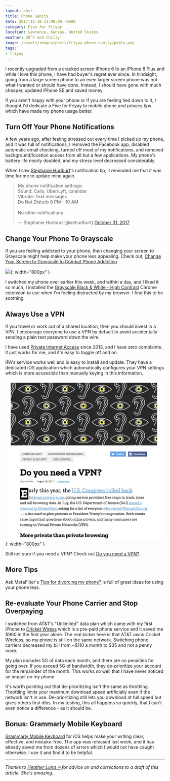 ```yaml
---
layout: post
title: Phone Sanity
date: 2017-11-10 11:00:00 -0600
category: Five for Friyay
location: Lawrence, Kansas. United States
weather: 30˚F and Chilly
image: /assets/images/posts/friyay-phone-sanity/pablo.png
tags:
- friyay
---
```


I recently upgraded from a cracked screen iPhone 6 to an iPhone 8 Plus and while I love this phone, I have had buyer's regret ever since. In hindsight, going from a large screen phone to an even larger screen phone was not what I wanted or should have done. Instead, I should have gone with much cheaper, updated iPhone SE and saved money. 

If you aren't happy with your phone or if you are feeling tied down to it, I thought I'd dedicate a Five for Friyay to mobile phone and privacy tips which have made my phone usage better.

## Turn Off Your Phone Notifications

A few years ago, after feeling stressed out every time I picked up my phone, and it was full of notifications, I removed the Facebook app, disabled automatic email checking, turned off most of my notifications, and removed background/location access from all but a few applications. My phone's battery life nearly doubled, and my stress level decreased considerably.

When I saw [Stephanie Hurlburt](https://twitter.com/sehurlburt)'s notification tip, it reminded me that it was time for me to update mine again.

<blockquote class="twitter-tweet" data-lang="en"><p lang="en" dir="ltr">My phone notification settings:<br>Sound: Calls, Uber/Lyft, calendar<br>Vibrate: Text messages<br>Do Not Disturb 8 PM - 10 AM<br><br>No other notifications</p>&mdash; Stephanie Hurlburt (@sehurlburt) <a href="https://twitter.com/sehurlburt/status/925178516315897856?ref_src=twsrc%5Etfw">October 31, 2017</a></blockquote>
<script async src="https://platform.twitter.com/widgets.js" charset="utf-8"></script>

## Change Your Phone To Grayscale

If you are feeling addicted to your phone, then changing your screen to Grayscale might help make your phone less appealing. Check out, [Change Your Screen to Grayscale to Combat Phone Addiction](https://lifehacker.com/change-your-screen-to-grayscale-to-combat-phone-addicti-1795821843)

![](https://i.kinja-img.com/gawker-media/image/upload/otlj3klxgbw5o1emyge1.jpg){: width="800px" }

I switched my phone over earlier this week, and within a day, and I liked it so much, I installed the [Grayscale Black & White - High Contrast](https://chrome.google.com/webstore/detail/grayscale-black-white-hig/cjimlckjgclgboeebpjlipmokolejppk) Chrome extension to use when I'm feeling distracted by my browser. I find this to be soothing. 

## Always Use a VPN

If you travel or work out of a shared location, then you should invest in a VPN. I encourage everyone to use a VPN by default to avoid accidentally sending a plain text password down the wire. 

I have used [Private Internet Access](https://www.privateinternetaccess.com/) since 2013, and I have zero complaints. It just works for me, and it's easy to toggle off and on. 

IPA's service works well and is easy to install and update. They have a dedicated iOS application which automatically configures your VPN settings which is more accessible than manually keying in this information.

![](/assets/images/posts/friyay-phone-sanity/mozilla-vpn.jpg){: width="800px" }

Still not sure if you need a VPN? Check out [Do you need a VPN?](https://blog.mozilla.org/internetcitizen/2017/08/29/do-you-need-a-vpn/).

## More Tips

Ask MetaFilter's [Tips for divorcing my phone?](http://ask.metafilter.com/303818/Tips-for-divorcing-my-phone) is full of great ideas for using your phone less. 

## Re-evaluate Your Phone Carrier and Stop Overpaying

I switched from AT&T's "Unlimited" data plan which came with my first iPhone to [Cricket Wiress](https://www.cricketwireless.com/) which is a pre-paid phone service and it saved me $900 in the first year alone. The real kicker here is that AT&T owns Cricket Wireless, so my phone is still on the same network. Switching phone carriers decreased my bill from ~$110 a month to $35 and not a penny more.

My plan includes 5G of data each month, and there are no penalties for going over. If you exceed 5G of bandwidth, they de-prioritize your account for the remainder of the month. This works so well that I have never noticed an impact on my phone. 

It's worth pointing out that de-prioritizing isn't the same as throttling. Throttling limits your maximum download speed artificially even if the network isn't in use. De-prioritizing still lets you download at full speed but gives others first dibs. In my testing, this all happens so quickly, that I can't even notice a difference - as it should be.

## Bonus: Grammarly Mobile Keyboard

[Grammarly Mobile Keyboard](https://www.grammarly.com/blog/grammarly-mobile-keyboard/) for iOS helps make your writing clear, effective, and mistake-free. The app was released last week, and it has already saved me from dozens of errors which I would not have caught otherwise. I use it and find it to be helpful.

----

*Thanks to [Heather Luna :fire:](https://twitter.com/h34th3r329) for advice on and corrections to a draft of this article. She's amazing.*
